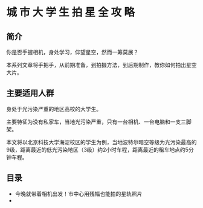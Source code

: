 # 城 市 大 学 生 拍 星 全 攻 略

## 简介

你是否手握相机，身处学习，仰望星空，然而一筹莫展？

本系列文章将手把手，从前期准备，到拍摄方法，到后期制作，教你如何拍出星空大片。

## 主要适用人群

身处于光污染严重的地区高校的大学生。

主要特征为没有私家车，当地光污染严重，只有一台相机、一台电脑和一支三脚架。

本文将以北京科技大学海淀校区的学生为例，当地波特尔暗空等级为光污染最高的9级，距离最近的低光污染地区（3级）约2小时车程，距离最近的租车地点约5分钟车程。

## 目录

- 今晚就带着相机出发！市中心用残幅也能拍的星轨照片
- 
